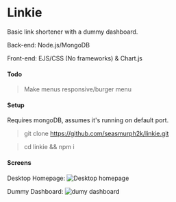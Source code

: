 # Linkie

Basic link shortener with a dummy dashboard.

Back-end: Node.js/MongoDB

Front-end: EJS/CSS (No frameworks) & Chart.js

#### Todo

> Make menus responsive/burger menu

#### Setup

Requires mongoDB, assumes it's running on default port.

> git clone https://github.com/seasmurph2k/linkie.git

> cd linkie && npm i

#### Screens

Desktop Homepage:
![Desktop homepage](https://i.imgur.com/Iq5VMIz.png)

Dummy Dashboard:
![dumy dashboard](https://i.imgur.com/zd1x5yX.png)
